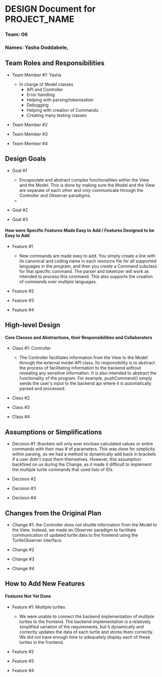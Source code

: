# DESIGN Document for PROJECT_NAME
### Team: 06
### Names: Yasha Doddabele, 


## Team Roles and Responsibilities

* Team Member #1: Yasha
  * In charge of Model classes 
    * API and Controller
    * Error handling
    * Helping with parsing/tokenization
    * Debugging
    * Helping with creation of Commands
    * Creating many testing classes

* Team Member #2

* Team Member #3

* Team Member #4


## Design Goals

* Goal #1
  * Encapsulate and abstract complex functionalities within the View and the Model. This is
  done by making sure the Model and the View are separate of each other and only communicate through
  the Controller and Observer paradigms.
  * 
* Goal #2

* Goal #3


#### How were Specific Features Made Easy to Add / Features Designed to be Easy to Add

* Feature #1
  * New commands are made easy to add. You simply create a line with its canonical and coding name in
  each resource file for all supported languages in the program, and then you create a Command subclass
  for that specific command. The parser and tokenizer will work as intended to process this command.
  This also supports the creation of commands over multiple languages.

* Feature #2

* Feature #3

* Feature #4


## High-level Design

#### Core Classes and Abstractions, their Responsibilities and Collaborators

* Class #1: Controller
  * The Controller facilitates information from the View to the Model through the external model API
  class. Its responsibility is to abstract the process of facilitating information to the backend without
  revealing any sensitive information. It is also intended to abstract the functionality of the program.
  For example, pushCommand() simply sends the user's input to the backend api where it is automatically 
  parsed and processed.

* Class #2

* Class #3

* Class #4



## Assumptions or Simplifications

* Decision #1: Brackets will only ever enclose calculated values or entire commands with their max # 
of parameters. This was done for simplicity within parsing, as we had a method to dynamically add back
in brackets if a user didn't input them themselves. However, this assumption backfired on us during the 
Change, as it made it difficult to implement the multiple turtle commands that used lists of IDs.

* Decision #2

* Decision #3

* Decision #4



## Changes from the Original Plan

* Change #1: the Controller does not shuttle information from the Model to the View. Instead, we made
an Observer paradigm to facilitate communication of updated turtle data to the frontend using the TurtleObserver
interface.

* Change #2

* Change #3

* Change #4


## How to Add New Features

#### Features Not Yet Done

* Feature #1: Multiple turtles
  * We were unable to connect the backend implementation of multiple turtles to the frontend. The backend
  implementation is a relatively simplified variation of the requirements, but it dynamically and correctly
  updates the data of each turtle and stores them correctly. We did not have enough time to adequately display
  each of these turtles in the frontend.

* Feature #2

* Feature #3

* Feature #4
 